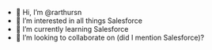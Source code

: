 - 👋 Hi, I’m @rarthursn
- 👀 I’m interested in all things Salesforce
- 🌱 I’m currently learning Salesforce
- 💞️ I’m looking to collaborate on (did I mention Salesforce)?

<!---
rarthursn/rarthursn is a ✨ special ✨ repository because its `README.md` (this file) appears on your GitHub profile.
You can click the Preview link to take a look at your changes.
--->
